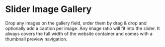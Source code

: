 # Slider Image Gallery

Drop any images on the gallery field, order them by drag & drop and optionally add a caption per image. Any image ratio will fit into the slider. It always covers the full width of the website container and comes with a thumbnail preview navigation.
